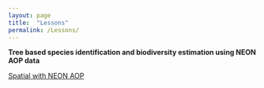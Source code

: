 ```yaml
---
layout: page
title:  "Lessons"
permalink: /Lessons/
---
```


**Tree based species identification and biodiversity estimation using NEON AOP data**

[Spatial with NEON AOP](https://ufbi2018.github.io/D1_MarconiS/)
